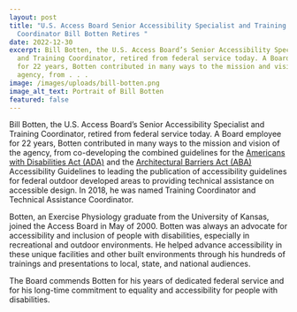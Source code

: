 ```yaml
---
layout: post
title: "U.S. Access Board Senior Accessibility Specialist and Training
  Coordinator Bill Botten Retires "
date: 2022-12-30
excerpt: Bill Botten, the U.S. Access Board’s Senior Accessibility Specialist
  and Training Coordinator, retired from federal service today. A Board employee
  for 22 years, Botten contributed in many ways to the mission and vision of the
  agency, from . . .
image: /images/uploads/bill-botten.png
image_alt_text: Portrait of Bill Botten
featured: false
---
```

Bill Botten, the U.S. Access Board’s Senior Accessibility Specialist and Training Coordinator, retired from federal service today. A Board employee for 22 years, Botten contributed in many ways to the mission and vision of the agency, from co-developing the combined guidelines for the [Americans with Disabilities Act (ADA)](https://www.access-board.gov/ada/) and the [Architectural Barriers Act (ABA)](https://www.access-board.gov/aba/) Accessibility Guidelines to leading the publication of accessibility guidelines for federal outdoor developed areas to providing technical assistance on accessible design. In 2018, he was named Training Coordinator and Technical Assistance Coordinator. 

Botten, an Exercise Physiology graduate from the University of Kansas, joined the Access Board in May of 2000. Botten was always an advocate for accessibility and inclusion of people with disabilities, especially in recreational and outdoor environments. He helped advance accessibility in these unique facilities and other built environments through his hundreds of trainings and presentations to local, state, and national audiences. 

The Board commends Botten for his years of dedicated federal service and for his long-time commitment to equality and accessibility for people with disabilities.
